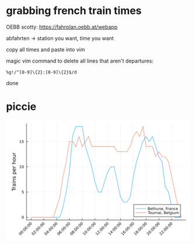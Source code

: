 # grabbing french train times

OEBB scotty:
https://fahrplan.oebb.at/webapp

abfahrten -> station you want, time you want

copy all times and paste into vim


magic vim command to delete all lines that aren't departures:

```
%g!/^[0-9]\{2}:[0-9]\{2}$/d
```

done

# piccie

![french vs belgium train times](choo.png)
